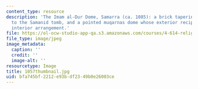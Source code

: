 ```yaml
---
content_type: resource
description: 'The Imam al-Dur Dome, Samarra (ca. 1085): a brick tapering cube, similar
  to the Samanid tomb, and a pointed muqarnas dome whose exterior reciprocates the
  interior arrangement.'
file: https://ol-ocw-studio-app-qa.s3.amazonaws.com/courses/4-614-religious-architecture-and-islamic-cultures-fall-2002/bfa745bf2212e93bdf2349b0e26003ce_1057thumbnail.jpg
file_type: image/jpeg
image_metadata:
  caption: ''
  credit: ''
  image-alt: ''
resourcetype: Image
title: 1057thumbnail.jpg
uid: bfa745bf-2212-e93b-df23-49b0e26003ce
---
```

